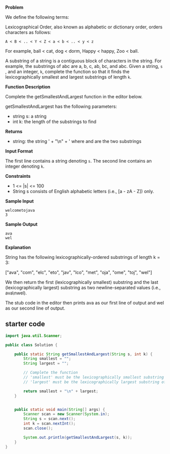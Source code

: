 **Problem**  

We define the following terms:

Lexicographical Order, also known as alphabetic or dictionary order, orders characters as follows:

```
A < B < .. < Y < Z < a < b < .. < y < z
```

For example, ball < cat, dog < dorm, Happy < happy, Zoo < ball.

A substring of a string is a contiguous block of characters in the string. For example, the substrings of abc are a, b, c, ab, bc, and abc.
Given a string, `s` , and an integer, `k`, complete the function so that it finds the lexicographically smallest and largest substrings of length `k`.

**Function Description**

Complete the getSmallestAndLargest function in the editor below.

getSmallestAndLargest has the following parameters:

- string s: a string
- int k: the length of the substrings to find

**Returns**

- string: the string ' + "\n" + ' where and are the two substrings

**Input Format**

The first line contains a string denoting `s`.
The second line contains an integer denoting `k`.

**Constraints**

- 1 <= |s| <= 100
- String s consists of English alphabetic letters (i.e., [a - zA - Z]) only.

**Sample Input**

```
welcometojava
3
```

**Sample Output**

```
ava
wel
```

**Explanation**

String  has the following lexicographically-ordered substrings of length k = 3:

["ava", "com", "elc", "eto", "jav", "lco", "met", "oja", "ome", "toj", "wel"]

We then return the first (lexicographically smallest) substring and the last (lexicographically largest) substring as two newline-separated values (i.e., ava\nwel).

The stub code in the editor then prints ava as our first line of output and wel as our second line of output.

## starter code
```java
import java.util.Scanner;

public class Solution {

    public static String getSmallestAndLargest(String s, int k) {
        String smallest = "";
        String largest = "";

        // Complete the function
        // 'smallest' must be the lexicographically smallest substring of length 'k'
        // 'largest' must be the lexicographically largest substring of length 'k'

        return smallest + "\n" + largest;
    }


    public static void main(String[] args) {
        Scanner scan = new Scanner(System.in);
        String s = scan.next();
        int k = scan.nextInt();
        scan.close();

        System.out.println(getSmallestAndLargest(s, k));
    }
}
```